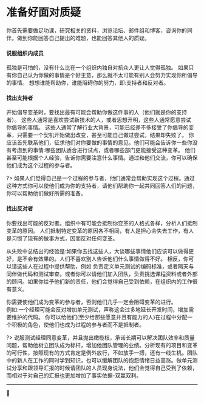 # 准备好面对质疑

你首先需要做足功课，研究相关的资料，浏览论坛、邮件组和博客，咨询你的同伴。做到你能回答自己提出的难题，也能回答其他人的质疑。

#### 说服组织内成员

孤独是可怕的，没有什么比在一个组织内独自对抗众人更让人觉得孤独。
如果只有你自己认为你做的事情是个好主意，那么就不太可能有别人会努力实现你所倡导的事情。
想想谁能帮助你，谁能阻碍你的努力，即:支持者和反对者。

#### 找出支持者

开始倡导变革时，要找出最有可能会帮助你做这件事的人（他们就是你的支持者）。
这些人通常是喜欢尝试新技术的人，或者思想开明，这些人通常愿意尝试 你倡导的事情。
这些人通常了解行业大背景，可能已经差不多接受了你倡导的变革，只需要一个契机开始做出改变，甚至可能自己做过尝试，结果却失败了。
你应该首先联系他们，征求他们对你要做的事情的意见。他们可能会告诉你一些你没有考虑到的事情:哪些团队适合进行试点，或者哪些部门更能接受这种变革。
他们甚至可能根据个人经验，告诉你需要注意什么事情。通过和他们交流，你可以确保他们成为这个过程的参与者。

?> 如果人们觉得自己是一个过程的参与者，他们通常会帮助实现这个过程。通过这种方式你可以使他们成为你的支持者，请他们帮助你一起共同回答人们的问题，你可以帮助他们做好所需的准备。

#### 找出反对者

你要找出可能的反对者。组织中有可能会抵制你变革的人格式各样，分析人们抵制变革的原因。
人们抵制特定变革的原因各不相同，有人是担心会失去工作，有人是习惯了现有的做事方式，因而反对任何变革。

从失败中总结出的经验是:如果你去找这些人，大谈哪些事情他们应该可以做得更好，是不会有效果的。人们不喜欢别人告诉他们什么事情做得不好。
相反，你可以请这些人在过程中提供帮助，例如 负责定义单元测试的编码标准，或者隔天与同伴做代码和测试审查。或者你可以请他们加入团队，负责挑选课程资料或者外部的顾问。如果你给予他们新的责任，他们会觉得自己受到依赖，在组织内的工作很有意义。

你需要使他们成为变革的参与者，否则他们几乎一定会阻碍变革的进行。</br>
例如:一个经理可能会反对增加单元测试，声称这会过多地延长开发时间，增加需要维护的代码。
你可以给他们(至少给那些愿意并且有能力的人)在过程中分配一个积极的角色，使他们也成为过程的参与者而不是抵制者。

?> 说服测试经理同意变革，并且抛出橄榄枝，承诺长期可以解决团队效率和质量问题，帮助他树立团队成为标杆，增加他团队管理的业绩。分析现有的项目和变革的可行性，按照现有的方式肯定是例外放行，不如放手一搏，还有一线生机。团队中的新人在工作的同时学到知识，也可以缓解团队的抱怨情绪日益高涨。做单元测试分享和跟领导汇报的时候请团队的人员现身说法，他们会觉得自己受到了依赖，而相对于对自己的汇报也更加增加了事实依据-双赢双利。

* * *
:bug: 
